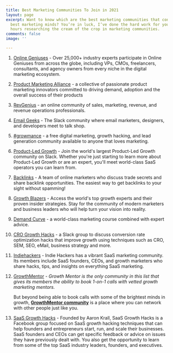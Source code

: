 ```yaml
---
title: Best Marketing Communities To Join in 2021
layout: page
excerpt: Want to know which are the best marketing communities that contain the very
  best marketing minds? You’re in luck, I’ve done the hard work for you and spent
  hours researching the cream of the crop in marketing communities.
comments: false
image: ''

---
```

 1. [Online Geniuses](https://onlinegeniuses.com/sign-up/) - Over 25,000+ industry experts participate in Online Geniuses from across the globe, including VPs, CMOs, freelancers, consultants, and agency owners from every niche in the digital marketing ecosystem.
 2. [Product Marketing Alliance](https://productmarketingalliance.com/join-slack/) - a collective of passionate product marketing innovators committed to driving demand, adoption and the overall success of their products
 3. [RevGenius](https://airtable.com/shrfcbKfohGkFqBL0) - an online community of sales, marketing, revenue, and revenue operations professionals.
 4. [Email Geeks](https://emailgeeks.slack.com/) - The Slack community where email marketers, designers, and developers meet to talk shop.
 5. [#growmance](https://audienti.com/join-growmance/) - a free digital marketing, growth hacking, and lead generation community available to anyone that loves marketing.
 6. [Product-Led Growth](https://productled.com/community) - Join the world's largest Product-Led Growth community on Slack. Whether you're just starting to learn more about Product-Led Growth or are an expert, you'll meet world-class SaaS operators you can learn from.
 7. [Backlinks](https://backlinks.slack.com/join/shared_invite/zt-fgf1ywuu-L3zm7e4nPIcb0SOanBmZEA#/shared-invite/email) - A team of online marketers who discuss trade secrets and share backlink opportunities. The easiest way to get backlinks to your sight without spamming!
 8. [Growth Blazers](https://growthblazers.com/) - Access the world's top growth experts and their proven insider strategies. Stay for the community of modern marketers and business leaders who will help turn your vision into reality.
 9. [Demand Curve](https://www.demandcurve.com/slack) - a world-class marketing course combined with expert advice.
10. [CRO Growth Hacks](https://www.ometrics.com/cro-growth-hacks/) - a Slack group to discuss conversion rate optimization hacks that improve growth using techniques such as CRO, SEM, SEO, eMail, business strategy and more.
11. [Indiehackers](https://www.indiehackers.com/) - Indie Hackers has a vibrant SaaS marketing community. Its members include SaaS founders, CEOs, and growth marketers who share hacks, tips, and insights on everything SaaS marketing.
12. [GrowthMentor](https://www.growthmentor.com/) - _Growth Mentor is the only community in this list that gives its members the ability to book 1-on-1 calls with vetted growth marketing mentors._

    But beyond being able to book calls with some of the brightest minds in growth, [**GrowthMentor community**](https://www.growthmentor.com/community/) is a place where you can network with other people just like you.
13. [SaaS Growth Hacks](https://www.facebook.com/groups/SaaSgrowthhacking/) - Founded by Aaron Krall, SaaS Growth Hacks is a Facebook group focused on SaaS growth hacking techniques that can help founders and entrepreneurs start, run, and scale their businesses. SaaS founders and CEOs can get specific feedback or advice on issues they have previously dealt with. You also get the opportunity to learn from some of the top SaaS industry leaders, founders, and executives.